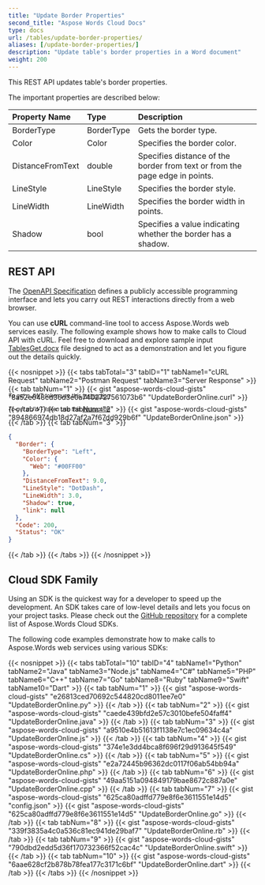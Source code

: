 ```yaml
---
title: "Update Border Properties"
second_title: "Aspose Words Cloud Docs"
type: docs
url: /tables/update-border-properties/
aliases: [/update-border-properties/]
description: "Update table's border properties in a Word document"
weight: 200
---
```


This REST API updates table's border properties.

The important properties are described below:

|Property Name|Type|Description|
| :- | :- | :- |
|BorderType|BorderType|Gets the border type.|
|Color|Color|Specifies the border color.|
|DistanceFromText|double|Specifies distance of the border from text or from the page edge in points.|
|LineStyle|LineStyle|Specifies the border style.|
|LineWidth|LineWidth|Specifies the border width in points.|
|Shadow|bool|Specifies a value indicating whether the border has a shadow.|

## REST API

The [OpenAPI Specification](https://apireference.aspose.cloud/words/#/Borders/UpdateBorder) defines a publicly accessible programming interface and lets you carry out REST interactions directly from a web browser.

You can use **cURL** command-line tool to access Aspose.Words web services easily. The following example shows how to make calls to Cloud API with cURL. Feel free to download and explore sample input [TablesGet.docx](/words/tables/TablesGet.docx) file designed to act as a demonstration and let you figure out the details quickly.

{{< nosnippet >}}
{{< tabs tabTotal="3" tabID="1" tabName1="cURL Request" tabName2="Postman Request" tabName3="Server Response" >}}
{{< tab tabNum="1" >}}
	{{< gist "aspose-words-cloud-gists" "8a52e648cd36d3e0a7402727561073b6" "UpdateBorderOnline.curl" >}}
	<p style="margin-top:-32px;font-size:80%;font-style:italic">To get a JWT token use this <a href="/words/getting-started/quickstart/">instruction</a></p>
{{< /tab >}}
{{< tab tabNum="2" >}}
	{{< gist "aspose-words-cloud-gists" "894866974db18d27af2a7f67dd929b6f" "UpdateBorderOnline.json" >}}
	<p style="margin-top:-32px;font-size:80%;font-style:italic">To get a JWT token use this <a href="/words/getting-started/quickstart/">instruction</a></p>
{{< /tab >}}
{{< tab tabNum="3" >}}
```json
{
  "Border": {
    "BorderType": "Left",
    "Color": {
      "Web": "#00FF00"
    },
    "DistanceFromText": 9.0,
    "LineStyle": "DotDash",
    "LineWidth": 3.0,
    "Shadow": true,
    "link": null
  },
  "Code": 200,
  "Status": "OK"
}
```
{{< /tab >}}
{{< /tabs >}}
{{< /nosnippet >}}

## Cloud SDK Family

Using an SDK is the quickest way for a developer to speed up the development. An SDK takes care of low-level details and lets you focus on your project tasks. Please check out the [GitHub repository](https://github.com/aspose-words-cloud) for a complete list of Aspose.Words Cloud SDKs.

The following code examples demonstrate how to make calls to Aspose.Words web services using various SDKs:

{{< nosnippet >}}
{{< tabs tabTotal="10" tabID="4" tabName1="Python" tabName2="Java" tabName3="Node.js" tabName4="C#" tabName5="PHP" tabName6="C++" tabName7="Go" tabName8="Ruby" tabName9="Swift" tabName10="Dart" >}}
{{< tab tabNum="1" >}}
	{{< gist "aspose-words-cloud-gists" "e26813ced70692c544820cd8011ee7e0" "UpdateBorderOnline.py" >}}
{{< /tab >}}
{{< tab tabNum="2" >}}
	{{< gist "aspose-words-cloud-gists" "caede439bfd2e57c3010befe504faff4" "UpdateBorderOnline.java" >}}
{{< /tab >}}
{{< tab tabNum="3" >}}
	{{< gist "aspose-words-cloud-gists" "a9510e4b51613f1138e7c1ec09634c4a" "UpdateBorderOnline.js" >}}
{{< /tab >}}
{{< tab tabNum="4" >}}
	{{< gist "aspose-words-cloud-gists" "374e1e3dd4bca8f696f29d913645f549" "UpdateBorderOnline.cs" >}}
{{< /tab >}}
{{< tab tabNum="5" >}}
	{{< gist "aspose-words-cloud-gists" "e2a72445b96362dc0117f06ab54bb94a" "UpdateBorderOnline.php" >}}
{{< /tab >}}
{{< tab tabNum="6" >}}
	{{< gist "aspose-words-cloud-gists" "49aa5151a094849179bae8672c887a0e" "UpdateBorderOnline.cpp" >}}
{{< /tab >}}
{{< tab tabNum="7" >}}
	{{< gist "aspose-words-cloud-gists" "625ca80adffd779e8f6e3611551e14d5" "config.json" >}}
	{{< gist "aspose-words-cloud-gists" "625ca80adffd779e8f6e3611551e14d5" "UpdateBorderOnline.go" >}}
{{< /tab >}}
{{< tab tabNum="8" >}}
	{{< gist "aspose-words-cloud-gists" "339f3835a4c0a536c81ec941de29baf7" "UpdateBorderOnline.rb" >}}
{{< /tab >}}
{{< tab tabNum="9" >}}
	{{< gist "aspose-words-cloud-gists" "790dbd2edd5d36f170732366f52cac4c" "UpdateBorderOnline.swift" >}}
{{< /tab >}}
{{< tab tabNum="10" >}}
	{{< gist "aspose-words-cloud-gists" "6aae628cf2b878b78fea177c3171c6bf" "UpdateBorderOnline.dart" >}}
{{< /tab >}}
{{< /tabs >}}
{{< /nosnippet >}}
